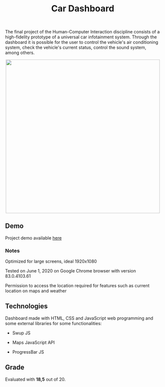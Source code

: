 <h1 align="center"> Car Dashboard</h1> <br>

The final project of the Human-Computer Interaction discipline consists of a high-fidelity prototype of a universal car infotainment system. Through the dashboard it is possible for the user to control the vehicle's air conditioning system, check the vehicle's current status, control the sound system, among others.

<p align="center">
  <a href="https://hugofpaiva.github.io/ihc_prototype/">
    <img src="https://hugopaiva.com/docs/ihc.gif" width="500">
  </a>
</p>

## Demo
Project demo available <a href="https://hugofpaiva.github.io/ihc_prototype/">here</a>

### Notes
Optimized for large screens, ideal 1920x1080

Tested on June 1, 2020 on Google Chrome browser with version 83.0.4103.61

Permission to access the location required for features such as current location on maps and weather

## Technologies

Dashboard made with HTML, CSS and JavaScript web programming and some external libraries for some functionalities:
-  Swup JS
    
-  Maps JavaScript API
    
-  ProgressBar JS

## Grade

Evaluated with **18,5** out of 20.
